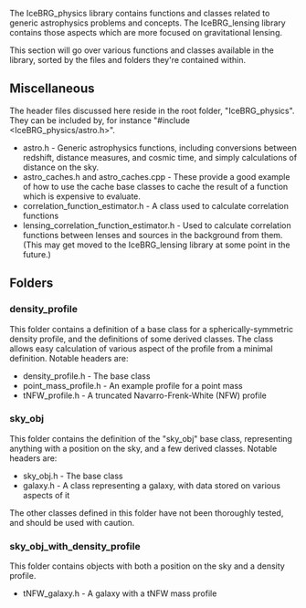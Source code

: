 The IceBRG_physics library contains functions and classes related to generic astrophysics problems and
concepts. The IceBRG_lensing library contains those aspects which are more focused on gravitational
lensing.

This section will go over various functions and classes available in the library, sorted by the files and
folders they're contained within.

## Miscellaneous

The header files discussed here reside in the root folder, "IceBRG_physics". They can be included by,
for instance "#include <IceBRG_physics/astro.h>".

- astro.h - Generic astrophysics functions, including conversions between redshift, distance measures,
and cosmic time, and simply calculations of distance on the sky.
- astro_caches.h and astro_caches.cpp - These provide a good example of how to use the cache base classes
to cache the result of a function which is expensive to evaluate.
- correlation_function_estimator.h - A class used to calculate correlation functions
- lensing_correlation_function_estimator.h - Used to calculate correlation functions between lenses and
sources in the background from them. (This may get moved to the IceBRG_lensing library at some point
in the future.)

## Folders

### density_profile

This folder contains a definition of a base class for a spherically-symmetric density profile, and the
definitions of some derived classes. The class allows easy calculation of various aspect of the profile
from a minimal definition. Notable headers are:

- density_profile.h - The base class
- point_mass_profile.h - An example profile for a point mass
- tNFW_profile.h - A truncated Navarro-Frenk-White (NFW) profile

### sky_obj

This folder contains the definition of the "sky_obj" base class, representing anything with a position on
the sky, and a few derived classes. Notable headers are:

- sky_obj.h - The base class
- galaxy.h - A class representing a galaxy, with data stored on various aspects of it

The other classes defined in this folder have not been thoroughly tested, and should be used with caution.

### sky_obj_with_density_profile

This folder contains objects with both a position on the sky and a density profile.

- tNFW_galaxy.h - A galaxy with a tNFW mass profile